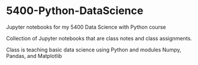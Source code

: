 # 5400-Python-DataScience
Jupyter notebooks for my 5400 Data Science with Python course

Collection of Jupyter notebooks that are class notes and class assignments. 

Class is teaching basic data science using Python and modules Numpy, Pandas, and Matplotlib
